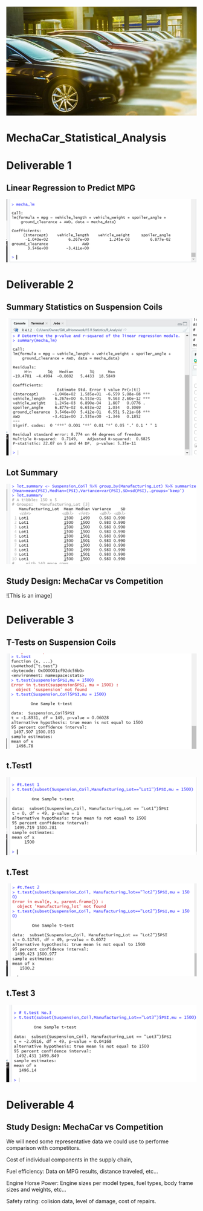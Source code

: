![This is an image](https://github.com/Fbullman/MechaCar_Statistical_Analysis/blob/main/Images/6-features-to-look-for-in-your-college-car-810x463.jpg)
# MechaCar_Statistical_Analysis

# Deliverable 1

## Linear Regression to Predict MPG
![This is an image](https://github.com/Fbullman/MechaCar_Statistical_Analysis/blob/main/Images/Linear.png)


# Deliverable 2

## Summary Statistics on Suspension Coils
![This is an image](https://github.com/Fbullman/MechaCar_Statistical_Analysis/blob/main/Images/Summary.png)

## Lot Summary
![This is an image](https://github.com/Fbullman/MechaCar_Statistical_Analysis/blob/main/Images/Lot%20summary.png)

## Study Design: MechaCar vs Competition
![This is an image]

# Deliverable 3

## T-Tests on Suspension Coils
![This is an image](https://github.com/Fbullman/MechaCar_Statistical_Analysis/blob/main/Images/Suspension%20test.png)


## t.Test1
![This is an image](https://github.com/Fbullman/MechaCar_Statistical_Analysis/blob/main/Images/t.Test1.png)

## t.Test
![This is an image](https://github.com/Fbullman/MechaCar_Statistical_Analysis/blob/main/Images/t.Test2.png)

## t.Test 3
![This is an image](https://github.com/Fbullman/MechaCar_Statistical_Analysis/blob/main/Images/t.Test3.png)


# Deliverable 4

## Study Design: MechaCar vs Competition
We will need some representative data we could use to performe comparison with competitors.

Cost of individual components in the supply chain,

Fuel efficiency: Data on MPG results, distance traveled, etc...

Engine Horse Power: Engine sizes per model types, fuel types, body frame sizes and weights, etc...

Safety rating: colision data, level of damage, cost of repairs.
